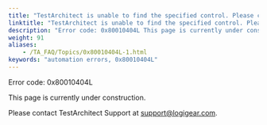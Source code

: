 ```yaml
--- 
title: "TestArchitect is unable to find the specified control. Please check that the *<controlName\\>* control, which resides in the *<windowName\\>* window, exists."
linktitle: "TestArchitect is unable to find the specified control. Please check that the *<controlName\\>* control, which resides in the *<windowName\\>* window, exists."
description: "Error code: 0x80010404L This page is currently under construction. Please contact TestArchitect Support at support@logigear.com ."
weight: 91
aliases: 
    - /TA_FAQ/Topics/0x80010404L-1.html
keywords: "automation errors, 0x80010404L"
---
```


Error code: 0x80010404L

This page is currently under construction.

Please contact TestArchitect Support at [support@logigear.com](mailto:support@logigear.com).




